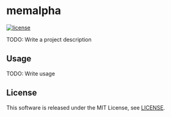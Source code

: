 # memalpha

[![license](https://img.shields.io/github/license/ttakezawa/memalpha.svg?style=flat-square)]()

TODO: Write a project description

## Usage

TODO: Write usage

## License

This software is released under the MIT License, see [LICENSE](LICENSE).

